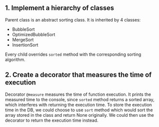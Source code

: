 ## 1. Implement a hierarchy of classes
Parent class is an abstract sorting class. It is inherited by 4 classes:
* BubbleSort
* OptimizedBubbleSort
* MergeSort
* InsertionSort

Every child overrides `sorted` method with the corresponding sorting algorithm.

## 2. Create a decorator that measures the time of execution
Decorator `@measure` measures the time of function execution.
It prints the measured time to the console, since `sorted` method returns a sorted array,
which interferes with returning the execution time. To store the execution time in the DB,
we could choose to use `sort` method which would sort the array stored in the class and return None originally.
We could then use the decorator to return the execution time instead.

[comment]: <> (## 3. Django model and admin section)